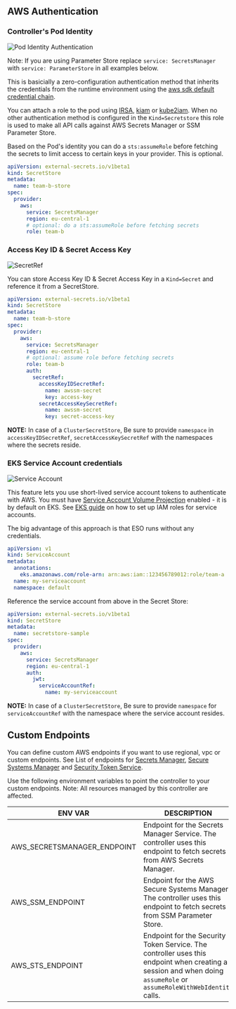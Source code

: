 ## AWS Authentication

### Controller's Pod Identity

![Pod Identity Authentication](../pictures/diagrams-provider-aws-auth-pod-identity.png)

Note: If you are using Parameter Store replace `service: SecretsManager` with `service: ParameterStore` in all examples below.

This is basicially a zero-configuration authentication method that inherits the credentials from the runtime environment using the [aws sdk default credential chain](https://docs.aws.amazon.com/sdk-for-java/v1/developer-guide/credentials.html#credentials-default).

You can attach a role to the pod using [IRSA](https://docs.aws.amazon.com/eks/latest/userguide/iam-roles-for-service-accounts.html), [kiam](https://github.com/uswitch/kiam) or [kube2iam](https://github.com/jtblin/kube2iam). When no other authentication method is configured in the `Kind=Secretstore` this role is used to make all API calls against AWS Secrets Manager or SSM Parameter Store.

Based on the Pod's identity you can do a `sts:assumeRole` before fetching the secrets to limit access to certain keys in your provider. This is optional.

```yaml
apiVersion: external-secrets.io/v1beta1
kind: SecretStore
metadata:
  name: team-b-store
spec:
  provider:
    aws:
      service: SecretsManager
      region: eu-central-1
      # optional: do a sts:assumeRole before fetching secrets
      role: team-b
```

### Access Key ID & Secret Access Key

![SecretRef](../pictures/diagrams-provider-aws-auth-secret-ref.png)

You can store Access Key ID & Secret Access Key in a `Kind=Secret` and reference it from a SecretStore.

```yaml
apiVersion: external-secrets.io/v1beta1
kind: SecretStore
metadata:
  name: team-b-store
spec:
  provider:
    aws:
      service: SecretsManager
      region: eu-central-1
      # optional: assume role before fetching secrets
      role: team-b
      auth:
        secretRef:
          accessKeyIDSecretRef:
            name: awssm-secret
            key: access-key
          secretAccessKeySecretRef:
            name: awssm-secret
            key: secret-access-key
```

**NOTE:** In case of a `ClusterSecretStore`, Be sure to provide `namespace` in `accessKeyIDSecretRef`, `secretAccessKeySecretRef` with the namespaces where the secrets reside.

### EKS Service Account credentials

![Service Account](../pictures/diagrams-provider-aws-auth-service-account.png)

This feature lets you use short-lived service account tokens to authenticate with AWS.
You must have [Service Account Volume Projection](https://kubernetes.io/docs/tasks/configure-pod-container/configure-service-account/#service-account-token-volume-projection) enabled - it is by default on EKS. See [EKS guide](https://docs.aws.amazon.com/eks/latest/userguide/iam-roles-for-service-accounts-technical-overview.html) on how to set up IAM roles for service accounts.

The big advantage of this approach is that ESO runs without any credentials.

```yaml
apiVersion: v1
kind: ServiceAccount
metadata:
  annotations:
    eks.amazonaws.com/role-arn: arn:aws:iam::123456789012:role/team-a
  name: my-serviceaccount
  namespace: default
```

Reference the service account from above in the Secret Store:

```yaml
apiVersion: external-secrets.io/v1beta1
kind: SecretStore
metadata:
  name: secretstore-sample
spec:
  provider:
    aws:
      service: SecretsManager
      region: eu-central-1
      auth:
        jwt:
          serviceAccountRef:
            name: my-serviceaccount
```

**NOTE:** In case of a `ClusterSecretStore`, Be sure to provide `namespace` for `serviceAccountRef` with the namespace where the service account resides.

## Custom Endpoints

You can define custom AWS endpoints if you want to use regional, vpc or custom endpoints. See List of endpoints for [Secrets Manager](https://docs.aws.amazon.com/general/latest/gr/asm.html), [Secure Systems Manager](https://docs.aws.amazon.com/general/latest/gr/ssm.html) and [Security Token Service](https://docs.aws.amazon.com/general/latest/gr/sts.html).

Use the following environment variables to point the controller to your custom endpoints. Note: All resources managed by this controller are affected.

| ENV VAR                     | DESCRIPTION                                                                                                                                                          |
| --------------------------- | -------------------------------------------------------------------------------------------------------------------------------------------------------------------- |
| AWS_SECRETSMANAGER_ENDPOINT | Endpoint for the Secrets Manager Service. The controller uses this endpoint to fetch secrets from AWS Secrets Manager.                                               |
| AWS_SSM_ENDPOINT            | Endpoint for the AWS Secure Systems Manager. The controller uses this endpoint to fetch secrets from SSM Parameter Store.                                            |
| AWS_STS_ENDPOINT            | Endpoint for the Security Token Service. The controller uses this endpoint when creating a session and when doing `assumeRole` or `assumeRoleWithWebIdentity` calls. |
